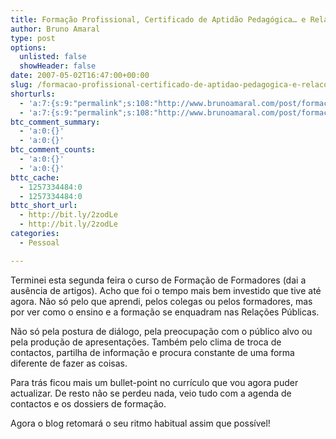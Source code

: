 ```yaml
---
title: Formação Profissional, Certificado de Aptidão Pedagógica… e Relações Públicas
author: Bruno Amaral
type: post
options:
  unlisted: false
  showHeader: false
date: 2007-05-02T16:47:00+00:00
slug: /formacao-profissional-certificado-de-aptidao-pedagogica-e-relacoes-publicas/
shorturls:
  - 'a:7:{s:9:"permalink";s:108:"http://www.brunoamaral.com/post/formacao-profissional-certificado-de-aptidao-pedagogica-e-relacoes-publicas/";s:7:"tinyurl";s:25:"http://tinyurl.com/ddbjw6";s:4:"isgd";s:17:"http://is.gd/pJVL";s:5:"bitly";s:19:"http://bit.ly/iEhN6";s:5:"snipr";s:22:"http://snipr.com/evvkv";s:5:"snurl";s:22:"http://snurl.com/evvkv";s:7:"snipurl";s:24:"http://snipurl.com/evvkv";}'
  - 'a:7:{s:9:"permalink";s:108:"http://www.brunoamaral.com/post/formacao-profissional-certificado-de-aptidao-pedagogica-e-relacoes-publicas/";s:7:"tinyurl";s:25:"http://tinyurl.com/ddbjw6";s:4:"isgd";s:17:"http://is.gd/pJVL";s:5:"bitly";s:19:"http://bit.ly/iEhN6";s:5:"snipr";s:22:"http://snipr.com/evvkv";s:5:"snurl";s:22:"http://snurl.com/evvkv";s:7:"snipurl";s:24:"http://snipurl.com/evvkv";}'
btc_comment_summary:
  - 'a:0:{}'
  - 'a:0:{}'
btc_comment_counts:
  - 'a:0:{}'
  - 'a:0:{}'
bttc_cache:
  - 1257334484:0
  - 1257334484:0
bttc_short_url:
  - http://bit.ly/2zodLe
  - http://bit.ly/2zodLe
categories:
  - Pessoal

---
```

Terminei esta segunda feira o curso de Formação de Formadores (dai a ausência de artigos). Acho que foi o tempo mais bem investido que tive até agora. Não só pelo que aprendi, pelos colegas ou pelos formadores, mas por ver como o ensino e a formação se enquadram nas Relações Públicas.

Não só pela postura de diálogo, pela preocupação com o público alvo ou pela produção de apresentações. Também pelo clima de troca de contactos, partilha de informação e procura constante de uma forma diferente de fazer as coisas.

Para trás ficou mais um bullet-point no currículo que vou agora puder actualizar. De resto não se perdeu nada, veio tudo com a agenda de contactos e os dossiers de formação.

Agora o blog retomará o seu ritmo habitual assim que possível!